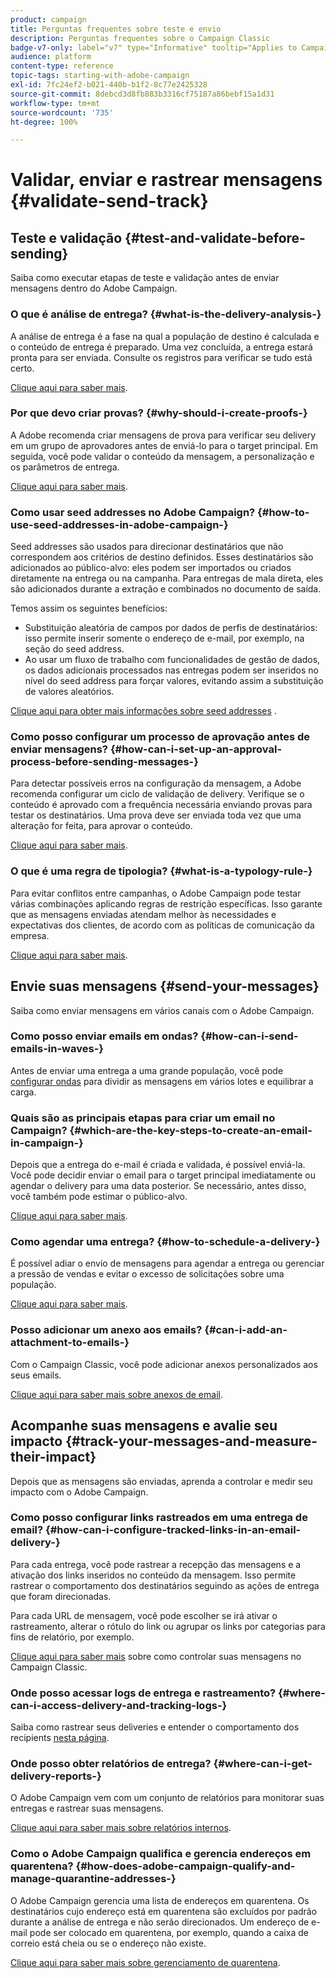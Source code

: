 ```yaml
---
product: campaign
title: Perguntas frequentes sobre teste e envio
description: Perguntas frequentes sobre o Campaign Classic
badge-v7-only: label="v7" type="Informative" tooltip="Applies to Campaign Classic v7 only"
audience: platform
content-type: reference
topic-tags: starting-with-adobe-campaign
exl-id: 7fc24ef2-b021-440b-b1f2-8c77e2425328
source-git-commit: 8debcd3d8fb883b3316cf75187a86bebf15a1d31
workflow-type: tm+mt
source-wordcount: '735'
ht-degree: 100%

---
```


# Validar, enviar e rastrear mensagens {#validate-send-track}



## Teste e validação {#test-and-validate-before-sending}

Saiba como executar etapas de teste e validação antes de enviar mensagens dentro do Adobe Campaign.

### O que é análise de entrega? {#what-is-the-delivery-analysis-}

A análise de entrega é a fase na qual a população de destino é calculada e o conteúdo de entrega é preparado. Uma vez concluída, a entrega estará pronta para ser enviada. Consulte os registros para verificar se tudo está certo.

[Clique aqui para saber mais](../../delivery/using/steps-validating-the-delivery.md).

### Por que devo criar provas? {#why-should-i-create-proofs-}

A Adobe recomenda criar mensagens de prova para verificar seu delivery em um grupo de aprovadores antes de enviá-lo para o target principal. Em seguida, você pode validar o conteúdo da mensagem, a personalização e os parâmetros de entrega.

[Clique aqui para saber mais](../../delivery/using/steps-validating-the-delivery.md#sending-a-proof).

### Como usar seed addresses no Adobe Campaign? {#how-to-use-seed-addresses-in-adobe-campaign-}

Seed addresses são usados para direcionar destinatários que não correspondem aos critérios de destino definidos. Esses destinatários são adicionados ao público-alvo: eles podem ser importados ou criados diretamente na entrega ou na campanha. Para entregas de mala direta, eles são adicionados durante a extração e combinados no documento de saída.

Temos assim os seguintes benefícios:

* Substituição aleatória de campos por dados de perfis de destinatários: isso permite inserir somente o endereço de e-mail, por exemplo, na seção do seed address.
* Ao usar um fluxo de trabalho com funcionalidades de gestão de dados, os dados adicionais processados nas entregas podem ser inseridos no nível do seed address para forçar valores, evitando assim a substituição de valores aleatórios.

[Clique aqui para obter mais informações sobre seed addresses](../../delivery/using/about-seed-addresses.md) .

### Como posso configurar um processo de aprovação antes de enviar mensagens? {#how-can-i-set-up-an-approval-process-before-sending-messages-}

Para detectar possíveis erros na configuração da mensagem, a Adobe recomenda configurar um ciclo de validação de delivery. Verifique se o conteúdo é aprovado com a frequência necessária enviando provas para testar os destinatários. Uma prova deve ser enviada toda vez que uma alteração for feita, para aprovar o conteúdo.

[Clique aqui para saber mais](../../delivery/using/steps-validating-the-delivery.md#sending-a-proof).

### O que é uma regra de tipologia? {#what-is-a-typology-rule-}

Para evitar conflitos entre campanhas, o Adobe Campaign pode testar várias combinações aplicando regras de restrição específicas. Isso garante que as mensagens enviadas atendam melhor às necessidades e expectativas dos clientes, de acordo com as políticas de comunicação da empresa.

[Clique aqui para saber mais](../../campaign-opt/using/about-campaign-typologies.md).

## Envie suas mensagens {#send-your-messages}

Saiba como enviar mensagens em vários canais com o Adobe Campaign.

### Como posso enviar emails em ondas? {#how-can-i-send-emails-in-waves-}

Antes de enviar uma entrega a uma grande população, você pode [configurar ondas](../../delivery/using/steps-sending-the-delivery.md#sending-using-multiple-waves) para dividir as mensagens em vários lotes e equilibrar a carga.

### Quais são as principais etapas para criar um email no Campaign? {#which-are-the-key-steps-to-create-an-email-in-campaign-}

Depois que a entrega do e-mail é criada e validada, é possível enviá-la. Você pode decidir enviar o email para o target principal imediatamente ou agendar o delivery para uma data posterior. Se necessário, antes disso, você também pode estimar o público-alvo.

[Clique aqui para saber mais](../../delivery/using/steps-validating-the-delivery.md#sending-a-proof).

### Como agendar uma entrega? {#how-to-schedule-a-delivery-}

É possível adiar o envio de mensagens para agendar a entrega ou gerenciar a pressão de vendas e evitar o excesso de solicitações sobre uma população.

[Clique aqui para saber mais](../../delivery/using/steps-sending-the-delivery.md#scheduling-the-delivery-sending).

### Posso adicionar um anexo aos emails? {#can-i-add-an-attachment-to-emails-}

Com o Campaign Classic, você pode adicionar anexos personalizados aos seus emails.

[Clique aqui para saber mais sobre anexos de email](../../delivery/using/attaching-files.md).

## Acompanhe suas mensagens e avalie seu impacto {#track-your-messages-and-measure-their-impact}

Depois que as mensagens são enviadas, aprenda a controlar e medir seu impacto com o Adobe Campaign.

### Como posso configurar links rastreados em uma entrega de email? {#how-can-i-configure-tracked-links-in-an-email-delivery-}

Para cada entrega, você pode rastrear a recepção das mensagens e a ativação dos links inseridos no conteúdo da mensagem. Isso permite rastrear o comportamento dos destinatários seguindo as ações de entrega que foram direcionadas.

Para cada URL de mensagem, você pode escolher se irá ativar o rastreamento, alterar o rótulo do link ou agrupar os links por categorias para fins de relatório, por exemplo.

[Clique aqui para saber mais](../../delivery/using/about-message-tracking.md) sobre como controlar suas mensagens no Campaign Classic.

### Onde posso acessar logs de entrega e rastreamento? {#where-can-i-access-delivery-and-tracking-logs-}

Saiba como rastrear seus deliveries e entender o comportamento dos recipients [nesta página](../../delivery/using/delivery-dashboard.md).

### Onde posso obter relatórios de entrega? {#where-can-i-get-delivery-reports-}

O Adobe Campaign vem com um conjunto de relatórios para monitorar suas entregas e rastrear suas mensagens.

[Clique aqui para saber mais sobre relatórios internos](../../reporting/using/delivery-reports.md).

### Como o Adobe Campaign qualifica e gerencia endereços em quarentena? {#how-does-adobe-campaign-qualify-and-manage-quarantine-addresses-}

O Adobe Campaign gerencia uma lista de endereços em quarentena. Os destinatários cujo endereço está em quarentena são excluídos por padrão durante a análise de entrega e não serão direcionados. Um endereço de e-mail pode ser colocado em quarentena, por exemplo, quando a caixa de correio está cheia ou se o endereço não existe.

[Clique aqui para saber mais sobre gerenciamento de quarentena](../../delivery/using/understanding-quarantine-management.md).

